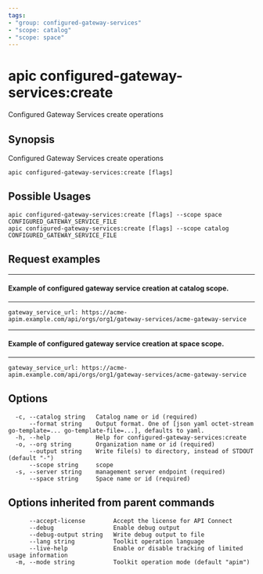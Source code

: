 ```yaml
---
tags:
- "group: configured-gateway-services"
- "scope: catalog"
- "scope: space"
---
```

# apic configured-gateway-services:create

Configured Gateway Services create operations

## Synopsis

Configured Gateway Services create operations

```
apic configured-gateway-services:create [flags]
```

## Possible Usages

```
apic configured-gateway-services:create [flags] --scope space CONFIGURED_GATEWAY_SERVICE_FILE
apic configured-gateway-services:create [flags] --scope catalog CONFIGURED_GATEWAY_SERVICE_FILE
```

## Request examples

---------------------------------------------------------------------
#### Example of configured gateway service creation at catalog scope.
---------------------------------------------------------------------

```
gateway_service_url: https://acme-apim.example.com/api/orgs/org1/gateway-services/acme-gateway-service
```

-------------------------------------------------------------------
#### Example of configured gateway service creation at space scope.
-------------------------------------------------------------------

```
gateway_service_url: https://acme-apim.example.com/api/orgs/org1/gateway-services/acme-gateway-service
```

## Options

```
  -c, --catalog string   Catalog name or id (required)
      --format string    Output format. One of [json yaml octet-stream go-template=... go-template-file=...], defaults to yaml.
  -h, --help             Help for configured-gateway-services:create
  -o, --org string       Organization name or id (required)
      --output string    Write file(s) to directory, instead of STDOUT (default "-")
      --scope string     scope
  -s, --server string    management server endpoint (required)
      --space string     Space name or id (required)
```

## Options inherited from parent commands

```
      --accept-license        Accept the license for API Connect
      --debug                 Enable debug output
      --debug-output string   Write debug output to file
      --lang string           Toolkit operation language
      --live-help             Enable or disable tracking of limited usage information
  -m, --mode string           Toolkit operation mode (default "apim")
```
